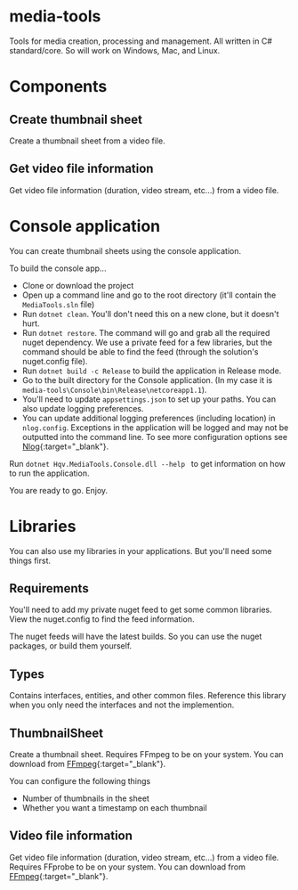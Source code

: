 # media-tools
Tools for media creation, processing and management. All written in C# standard/core. So will work on Windows, Mac, and Linux.

# Components
## Create thumbnail sheet
Create a thumbnail sheet from a video file. 

## Get video file information
Get video file information (duration, video stream, etc...) from a video file. 

# Console application

You can create thumbnail sheets using the console application.

To build the console app...
* Clone or download the project
* Open up a command line and go to the root directory (it'll contain the ```MediaTools.sln``` file)
* Run ```dotnet clean```. You'll don't need this on a new clone, but it doesn't hurt.
* Run ```dotnet restore```. The command will go and grab all the required nuget dependency. We use a private feed for a few libraries, but the command should be able to find the feed (through the solution's nuget.config file).
* Run ```dotnet build -c Release``` to build the application in Release mode.
* Go to the built directory for the Console application. (In my case it is ```media-tools\Console\bin\Release\netcoreapp1.1```).
* You'll need to update ```appsettings.json``` to set up your paths. You can also update logging preferences.
* You can update additional logging preferences (including location) in ```nlog.config```. Exceptions in the application will be logged and may not be outputted into the command line. To see more configuration options see [Nlog][nlog-url]{:target="_blank"}.

Run ```dotnet Hqv.MediaTools.Console.dll --help ``` to get information on how to run the application.

You are ready to go. Enjoy.

# Libraries
You can also use my libraries in your applications. But you'll need some things first.

## Requirements
You'll need to add my private nuget feed to get some common libraries. View the nuget.config to find the feed information.

The nuget feeds will have the latest builds. So you can use the nuget packages, or build them yourself.

## Types
Contains interfaces, entities, and other common files. Reference this library when you only need the interfaces and not the implemention. 

## ThumbnailSheet
Create a thumbnail sheet. Requires FFmpeg to be on your system. You can download from [FFmpeg][ffmpeg-url]{:target="_blank"}. 

You can configure the following things
* Number of thumbnails in the sheet
* Whether you want a timestamp on each thumbnail

## Video file information
Get video file information (duration, video stream, etc...) from a video file. Requires FFprobe to be on your system. You can download from [FFmpeg][ffmpeg-url]{:target="_blank"}. 

[ffmpeg-url]:https://ffmpeg.org/
[nlog-url]:http://nlog-project.org/